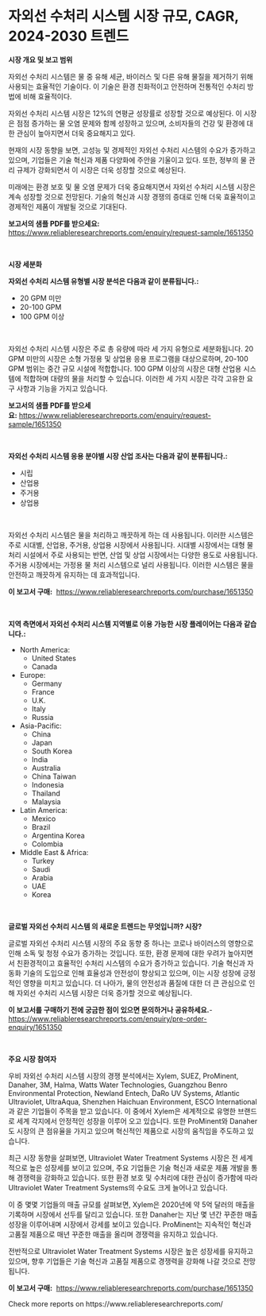 <p><h1>자외선 수처리 시스템 시장 규모, CAGR, 2024-2030 트렌드</h1></p><p><strong>시장 개요 및 보고 범위</strong></p>
<p><p>자외선 수처리 시스템은 물 중 유해 세균, 바이러스 및 다른 유해 물질을 제거하기 위해 사용되는 효율적인 기술이다. 이 기술은 환경 친화적이고 안전하며 전통적인 수처리 방법에 비해 효율적이다. </p><p>자외선 수처리 시스템 시장은 12%의 연평균 성장률로 성장할 것으로 예상된다. 이 시장은 점점 증가하는 물 오염 문제와 함께 성장하고 있으며, 소비자들의 건강 및 환경에 대한 관심이 높아지면서 더욱 중요해지고 있다.</p><p>현재의 시장 동향을 보면, 고성능 및 경제적인 자외선 수처리 시스템의 수요가 증가하고 있으며, 기업들은 기술 혁신과 제품 다양화에 주안을 기울이고 있다. 또한, 정부의 물 관리 규제가 강화되면서 이 시장은 더욱 성장할 것으로 예상된다.</p><p>미래에는 환경 보호 및 물 오염 문제가 더욱 중요해지면서 자외선 수처리 시스템 시장은 계속 성장할 것으로 전망된다. 기술의 혁신과 시장 경쟁의 증대로 인해 더욱 효율적이고 경제적인 제품이 개발될 것으로 기대된다.</p></p>
<p><strong>보고서의 샘플 PDF를 받으세요:</strong> <a href="https://www.reliableresearchreports.com/enquiry/request-sample/1651350">https://www.reliableresearchreports.com/enquiry/request-sample/1651350</a></p>
<p>&nbsp;</p>
<p><strong>시장 세분화</strong></p>
<p><strong>자외선 수처리 시스템 유형별 시장 분석은 다음과 같이 분류됩니다.:</strong></p>
<p><ul><li>20 GPM 미만</li><li>20-100 GPM</li><li>100 GPM 이상</li></ul></p>
<p>&nbsp;</p>
<p><p>자외선 수처리 시스템 시장은 주로 총 유량에 따라 세 가지 유형으로 세분화됩니다. 20 GPM 미만의 시장은 소형 가정용 및 상업용 응용 프로그램을 대상으로하며, 20-100 GPM 범위는 중간 규모 시설에 적합합니다. 100 GPM 이상의 시장은 대형 산업용 시스템에 적합하며 대량의 물을 처리할 수 있습니다. 이러한 세 가지 시장은 각각 고유한 요구 사항과 기능을 가지고 있습니다.</p></p>
<p><strong>보고서의 샘플 PDF를 받으세요:</strong>&nbsp;<a href="https://www.reliableresearchreports.com/enquiry/request-sample/1651350">https://www.reliableresearchreports.com/enquiry/request-sample/1651350</a></p>
<p>&nbsp;</p>
<p><strong> 자외선 수처리 시스템 응용 분야별 시장 산업 조사는 다음과 같이 분류됩니다.:</strong></p>
<p><ul><li>시립</li><li>산업용</li><li>주거용</li><li>상업용</li></ul></p>
<p>&nbsp;</p>
<p><p>자외선 수처리 시스템은 물을 처리하고 깨끗하게 하는 데 사용됩니다. 이러한 시스템은 주로 시대별, 산업용, 주거용, 상업용 시장에서 사용됩니다. 시대별 시장에서는 대형 물 처리 시설에서 주로 사용되는 반면, 산업 및 상업 시장에서는 다양한 용도로 사용됩니다. 주거용 시장에서는 가정용 물 처리 시스템으로 널리 사용됩니다. 이러한 시스템은 물을 안전하고 깨끗하게 유지하는 데 효과적입니다.</p></p>
<p><strong>이 보고서 구매:</strong>&nbsp; <a href="https://www.reliableresearchreports.com/purchase/1651350">https://www.reliableresearchreports.com/purchase/1651350</a></p>
<p>&nbsp;</p>
<p><strong>지역 측면에서 자외선 수처리 시스템 지역별로 이용 가능한 시장 플레이어는 다음과 같습니다.:</strong></p>
<p><ul>
    <li>
        North America:
        <ul>
            <li>United States</li>
            <li>Canada</li>
        </ul>
    </li>
    <li>
        Europe:
        <ul>
            <li>Germany</li>
            <li>France</li>
            <li>U.K.</li>
            <li>Italy</li>
            <li>Russia</li>
        </ul>
    </li>
    <li>
        Asia-Pacific:
        <ul>
            <li>China</li>
            <li>Japan</li>
            <li>South Korea</li>
            <li>India</li>
            <li>Australia</li>
            <li>China Taiwan</li>
            <li>Indonesia</li>
            <li>Thailand</li>
            <li>Malaysia</li>
        </ul>
    </li>
    <li>
        Latin America:
        <ul>
            <li>Mexico</li>
            <li>Brazil</li>
            <li>Argentina Korea</li>
            <li>Colombia</li>
        </ul>
    </li>
    <li>
        Middle East & Africa:
        <ul>
            <li>Turkey</li>
            <li>Saudi</li>
            <li>Arabia</li>
            <li>UAE</li>
            <li>Korea</li>
        </ul>
    </li>
    </ul></p>
<p>&nbsp;</p>
<p><strong>글로벌 자외선 수처리 시스템 의 새로운 트렌드는 무엇입니까? 시장?</strong></p>
<p><p>글로벌 자외선 수처리 시스템 시장의 주요 동향 중 하나는 코로나 바이러스의 영향으로 인해 소독 및 청정 수요가 증가하는 것입니다. 또한, 환경 문제에 대한 우려가 높아지면서 친환경적이고 효율적인 수처리 시스템의 수요가 증가하고 있습니다. 기술 혁신과 자동화 기술의 도입으로 인해 효율성과 안전성이 향상되고 있으며, 이는 시장 성장에 긍정적인 영향을 미치고 있습니다. 더 나아가, 물의 안전성과 품질에 대한 더 큰 관심으로 인해 자외선 수처리 시스템 시장은 더욱 증가할 것으로 예상됩니다.</p></p>
<p><strong>이 보고서를 구매하기 전에 궁금한 점이 있으면 문의하거나 공유하세요.</strong>- <a href="https://www.reliableresearchreports.com/enquiry/pre-order-enquiry/1651350">https://www.reliableresearchreports.com/enquiry/pre-order-enquiry/1651350</a></p>
<p>&nbsp;</p>
<p><strong>주요 시장 참여자</strong></p>
<p><p>우비 자외선 수처리 시스템 시장의 경쟁 분석에서는 Xylem, SUEZ, ProMinent, Danaher, 3M, Halma, Watts Water Technologies, Guangzhou Benro Environmental Protection, Newland Entech, DaRo UV Systems, Atlantic Ultraviolet, UltraAqua, Shenzhen Haichuan Environment, ESCO International과 같은 기업들이 주목을 받고 있습니다. 이 중에서 Xylem은 세계적으로 유명한 브랜드로 세계 각지에서 안정적인 성장을 이루어 오고 있습니다. 또한 ProMinent와 Danaher도 시장의 큰 점유율을 가지고 있으며 혁신적인 제품으로 시장의 움직임을 주도하고 있습니다.</p><p>최근 시장 동향을 살펴보면, Ultraviolet Water Treatment Systems 시장은 전 세계적으로 높은 성장세를 보이고 있으며, 주요 기업들은 기술 혁신과 새로운 제품 개발을 통해 경쟁력을 강화하고 있습니다. 또한 환경 보호 및 수처리에 대한 관심이 증가함에 따라 Ultraviolet Water Treatment Systems의 수요도 크게 늘어나고 있습니다.</p><p>이 중 몇몇 기업들의 매출 규모를 살펴보면, Xylem은 2020년에 약 5억 달러의 매출을 기록하며 시장에서 선두를 달리고 있습니다. 또한 Danaher는 지난 몇 년간 꾸준한 매출 성장을 이루어내며 시장에서 강세를 보이고 있습니다. ProMinent는 지속적인 혁신과 고품질 제품으로 매년 꾸준한 매출을 올리며 경쟁력을 유지하고 있습니다.</p><p>전반적으로 Ultraviolet Water Treatment Systems 시장은 높은 성장세를 유지하고 있으며, 향후 기업들은 기술 혁신과 고품질 제품으로 경쟁력을 강화해 나갈 것으로 전망됩니다.</p></p>
<p><strong>이 보고서 구매:</strong>&nbsp;&nbsp;<a href="https://www.reliableresearchreports.com/purchase/1651350">https://www.reliableresearchreports.com/purchase/1651350</a></p>
<p>Check more reports on https://www.reliableresearchreports.com/</p>
